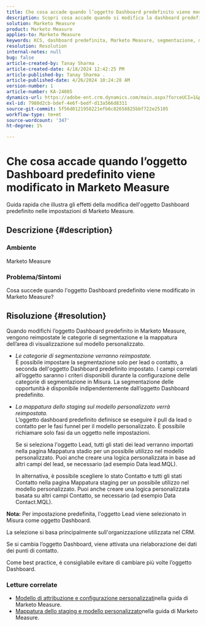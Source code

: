 ```yaml
---
title: Che cosa accade quando l’oggetto Dashboard predefinito viene modificato in Marketo Measure
description: Scopri cosa accade quando si modifica la dashboard predefinita in Marketo Measure.
solution: Marketo Measure
product: Marketo Measure
applies-to: Marketo Measure
keywords: KCS, dashboard predefinita, Marketo Measure, segmentazione, mappatura stadio
resolution: Resolution
internal-notes: null
bug: false
article-created-by: Tanay Sharma .
article-created-date: 4/18/2024 12:42:25 PM
article-published-by: Tanay Sharma .
article-published-date: 4/26/2024 10:24:28 AM
version-number: 1
article-number: KA-24085
dynamics-url: https://adobe-ent.crm.dynamics.com/main.aspx?forceUCI=1&pagetype=entityrecord&etn=knowledgearticle&id=2dc28018-81fd-ee11-a1fe-6045bd03c412
exl-id: 7980d2cb-bdef-4e6f-bedf-d13a566d8311
source-git-commit: 5f56d0121958221efb6c82658825bbf722e25105
workflow-type: tm+mt
source-wordcount: '347'
ht-degree: 1%

---
```


# Che cosa accade quando l’oggetto Dashboard predefinito viene modificato in Marketo Measure


Guida rapida che illustra gli effetti della modifica dell&#39;oggetto Dashboard predefinito nelle impostazioni di Marketo Measure.

## Descrizione {#description}


### Ambiente

Marketo Measure

### Problema/Sintomi

Cosa succede quando l&#39;oggetto Dashboard predefinito viene modificato in Marketo Measure?


## Risoluzione {#resolution}


Quando modifichi l’oggetto Dashboard predefinito in Marketo Measure, vengono reimpostate le categorie di segmentazione e la mappatura dell’area di visualizzazione sul modello personalizzato.

- *Le categorie di segmentazione verranno reimpostate.*\
  È possibile impostare la segmentazione solo per lead o contatto, a seconda dell&#39;oggetto Dashboard predefinito impostato. I campi correlati all’oggetto saranno i criteri disponibili durante la configurazione delle categorie di segmentazione in Misura. La segmentazione delle opportunità è disponibile indipendentemente dall’oggetto Dashboard predefinito.
- *La mappatura dello staging sul modello personalizzato verrà reimpostata.*\
  L’oggetto dashboard predefinito definisce se eseguire il pull da lead o contatto per le fasi funnel per il modello personalizzato. È possibile richiamare solo fasi da un oggetto nelle impostazioni.

  Se si seleziona l&#39;oggetto Lead, tutti gli stati dei lead verranno importati nella pagina Mappatura stadio per un possibile utilizzo nel modello personalizzato. Puoi anche creare una logica personalizzata in base ad altri campi del lead, se necessario (ad esempio Data lead.MQL).

  In alternativa, è possibile scegliere lo stato Contatto e tutti gli stati Contatto nella pagina Mappatura staging per un possibile utilizzo nel modello personalizzato. Puoi anche creare una logica personalizzata basata su altri campi Contatto, se necessario (ad esempio Data Contact.MQL).


<b>Nota:</b>
Per impostazione predefinita, l&#39;oggetto Lead viene selezionato in Misura come oggetto Dashboard.

La selezione si basa principalmente sull&#39;organizzazione utilizzata nel CRM.

Se si cambia l’oggetto Dashboard, viene attivata una rielaborazione dei dati dei punti di contatto.

Come best practice, è consigliabile evitare di cambiare più volte l’oggetto Dashboard.

### <b>Letture correlate</b>

- [Modello di attribuzione e configurazione personalizzati](https://experienceleague.adobe.com/en/docs/marketo-measure/using/advanced-marketo-measure-features/custom-attribution-models/custom-attribution-model-and-setup)nella guida di Marketo Measure.
- [Mappatura dello staging e modello personalizzato](https://experienceleague.adobe.com/en/docs/marketo-measure/using/advanced-marketo-measure-features/custom-attribution-models/custom-attribution-model-and-setup#the-difference-between-funnel-stages-and-custom-model-stages)nella guida di Marketo Measure.
